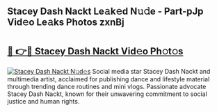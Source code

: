 ## Stacey Dash Nackt Le𝚊k𝚎d N𝚞𝚍e - Part-pJp Vid𝚎o Le𝚊ks Photos zxnBj

# <h2><a href="http://fbases.evod.top/?m=Stacey+Dash+Nackt">🔗 👉🔴 Stacey Dash Nackt Vid𝚎o Ph𝚘t𝚘s</a></h2>

[![Stacey Dash Nackt N𝚞d𝚎s](https://i.imgur.com/8V9OHl7.gif)](http://fbases.evod.top/?m=Stacey+Dash+Nackt)
Social media star Stacey Dash Nackt and multimedia artist, acclaimed for publishing dance and lifestyle material through trending dance routines and mini vlogs. Passionate advocate Stacey Dash Nackt, known for their unwavering commitment to social justice and human rights. 
